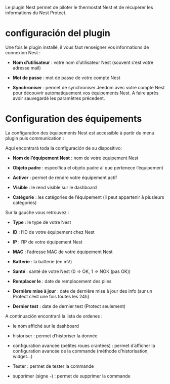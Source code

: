 Le plugin Nest permet de piloter le thermostat Nest et de récupérer les
informations du Nest Protect.

configuración del plugin
=======================

Une fois le plugin installé, il vous faut renseigner vos informations de
connexion Nest :

-   **Nom d’utilisateur** : votre nom d’utilisateur Nest (souvent c’est
    votre adresse mail)

-   **Mot de passe** : mot de passe de votre compte Nest

-   **Synchroniser** : permet de synchroniser Jeedom avec votre compte
    Nest pour découvrir automatiquement vos équipements Nest. A faire
    après avoir sauvegardé les paramètres précedent.

Configuration des équipements 
=============================

La configuration des équipements Nest est accessible à partir du menu
plugin puis communication :

Aquí encontrará toda la configuración de su dispositivo:

-   **Nom de l’équipement Nest** : nom de votre équipement Nest

-   **Objeto padre** : especifica el objeto padre al que pertenece
    l’équipement

-   **Activer** : permet de rendre votre équipement actif

-   **Visible** : le rend visible sur le dashboard

-   **Catégorie** : les catégories de l’équipement (il peut appartenir à
    plusieurs catégories)

Sur la gauche vous retrouvez :

-   **Type** : le type de votre Nest

-   **ID** : l’ID de votre équipement chez Nest

-   **IP** : l’IP de votre équipement Nest

-   **MAC** : l’adresse MAC de votre équipement Nest

-   **Batterie** : la batterie (en mV)

-   **Santé** : santé de votre Nest (0 ⇒ OK, 1 ⇒ NOK (pas OK))

-   **Remplacer le** : date de remplacement des piles

-   **Dernière mise à jour** : date de dernière mise à jour des info
    (sur un Protect c’est une fois toutes les 24h)

-   **Dernier test** : date de dernier test (Protect seulement)

A continuación encontrará la lista de ordenes :

-   le nom affiché sur le dashboard

-   historiser : permet d’historiser la donnée

-   configuration avancée (petites roues crantées) : permet d’afficher
    la configuration avancée de la commande (méthode
    d’historisation, widget…​)

-   Tester : permet de tester la commande

-   supprimer (signe -) : permet de supprimer la commande


